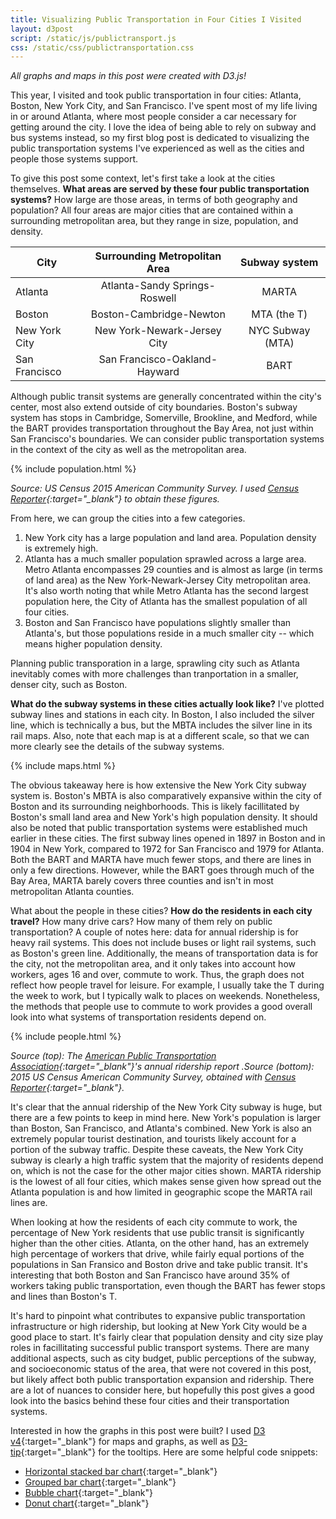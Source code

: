 ```yaml
---
title: Visualizing Public Transportation in Four Cities I Visited
layout: d3post
script: /static/js/publictransport.js
css: /static/css/publictransportation.css
---
```

*All graphs and maps in this post were created with D3.js!*

This year, I visited and took public transportation in four cities: Atlanta, Boston, New York City, and San Francisco. I've spent most of my life living in or around Atlanta, where most people consider a car necessary for getting around the city. I love the idea of being able to rely on subway and bus systems instead, so my first blog post is dedicated to visualizing the public transportation systems I've experienced as well as the cities and people those systems support.

To give this post some context, let's first take a look at the cities themselves. **What areas are served by these four public transportation systems?** How large are those areas, in terms of both geography and population? All four areas are major cities that are contained within a surrounding metropolitan area, but they range in size, population, and density.

| City          | Surrounding Metropolitan Area       | Subway system     |
|---------------|:-----------------------------------:|:-----------------:| 
|Atlanta        |Atlanta-Sandy Springs-Roswell        |MARTA              |
|Boston         |Boston-Cambridge-Newton              |MTA (the T)        |
|New York City  |New York-Newark-Jersey City          |NYC Subway (MTA)   |
|San Francisco  |San Francisco-Oakland-Hayward        |BART               |

Although public transit systems are generally concentrated within the city's center, most also extend outside of city boundaries. Boston's subway system has stops in Cambridge, Somerville, Brookline, and Medford, while the BART provides transportation throughout the Bay Area, not just within San Francisco's boundaries. We can consider public transportation systems in the context of the city as well as the metropolitan area.

{% include population.html %}

*Source: US Census 2015 American Community Survey. I used [Census Reporter](https://censusreporter.org/){:target="_blank"} to obtain these figures.*

From here, we can group the cities into a few categories.
1. New York city has a large population and land area. Population density is extremely high.
2. Atlanta has a much smaller population sprawled across a large area. Metro Atlanta encompasses 29 counties and is almost as large (in terms of land area) as the New York-Newark-Jersey City metropolitan area. It's also worth noting that while Metro Atlanta has the second largest population here, the City of Atlanta has the smallest population of all four cities. 
3. Boston and San Francisco have populations slightly smaller than Atlanta's, but those populations reside in a much smaller city -- which means higher population density. 

Planning public transporation in a large, sprawling city such as Atlanta inevitably comes with more challenges than tranportation in a smaller, denser city, such as Boston. 

**What do the subway systems in these cities actually look like?** I've plotted subway lines and stations in each city. In Boston, I also included the silver line, which is technically a bus, but the MBTA includes the silver line in its rail maps. Also, note that each map is at a different scale, so that we can more clearly see the details of the subway systems. 

{% include maps.html %}

The obvious takeaway here is how extensive the New York City subway system is. Boston's MBTA is also comparatively expansive within the city of Boston and its surrounding neighborhoods. This is likely facillitated by Boston's small land area and New York's high population density. It should also be noted that public transportation systems were established much earlier in these cities. The first subway lines opened in 1897 in Boston and in 1904 in New York, compared to 1972 for San Francisco and 1979 for Atlanta. Both the BART and MARTA have much fewer stops, and there are lines in only a few directions. However, while the BART goes through much of the Bay Area, MARTA barely covers three counties and isn't in most metropolitan Atlanta counties.

What about the people in these cities? **How do the residents in each city travel?** How many drive cars? How many of them rely on public transportation? A couple of notes here: data for annual ridership is for heavy rail systems. This does not include buses or light rail systems, such as Boston's green line. Additionally, the means of transportation data is for the city, not the metropolitan area, and it only takes into account how workers, ages 16 and over, commute to work. Thus, the graph does not reflect how people travel for leisure. For example, I usually take the T during the week to work, but I typically walk to places on weekends. Nonetheless, the methods that people use to commute to work provides a good overall look into what systems of transportation residents depend on.

{% include people.html %}

*Source (top): The [American Public Transportation Association](http://www.apta.com/resources/statistics/Pages/ridershipreport.aspx){:target="_blank"}'s annual ridership report .Source (bottom): 2015 US Census American Community Survey, obtained with [Census Reporter](https://censusreporter.org/){:target="_blank"}.*

It's clear that the annual ridership of the New York City subway is huge, but there are a few points to keep in mind here. New York's population is larger than Boston, San Francisco, and Atlanta's combined. New York is also an extremely popular tourist destination, and tourists likely account for a portion of the subway traffic. Despite these caveats, the New York City subway is clearly a high traffic system that the majority of residents depend on, which is not the case for the other major cities shown. MARTA ridership is the lowest of all four cities, which makes sense given how spread out the Atlanta population is and how limited in geographic scope the MARTA rail lines are. 

When looking at how the residents of each city commute to work, the percentage of New York residents that use public transit is significantly higher than the other cities. Atlanta, on the other hand, has an extremely high percentage of workers that drive, while fairly equal portions of the populations in San Fransico and Boston drive and take public transit. It's interesting that both Boston and San Francisco have around 35% of workers taking public transportation, even though the BART has fewer stops and lines than Boston's T.

It's hard to pinpoint what contributes to expansive public transportation infrastructure or high ridership, but looking at New York City would be a good place to start. It's fairly clear that population density and city size play roles in facillitating successful public transport systems. There are many additional aspects, such as city budget, public perceptions of the subway, and socioeconomic status of the area, that were not covered in this post, but likely affect both public transportation expansion and ridership. There are a lot of nuances to consider here, but hopefully this post gives a good look into the basics behind these four cities and their transportation systems.

Interested in how the graphs in this post were built? I used [D3 v4](https://d3js.org/){:target="_blank"} for maps and graphs, as well as [D3-tip](http://labratrevenge.com/d3-tip/){:target="_blank"} for the tooltips. Here are some helpful code snippets: 
- [Horizontal stacked bar chart](https://bl.ocks.org/caravinden/32a3d192e0e5f6af81f4bcc12adda8f7){:target="_blank"}
- [Grouped bar chart](https://bl.ocks.org/mbostock/3887051){:target="_blank"}
- [Bubble chart](https://bl.ocks.org/mbostock/4063269){:target="_blank"}
- [Donut chart](https://bl.ocks.org/mbhall88/b2504f8f3e384de4ff2b9dfa60f325e2){:target="_blank"}